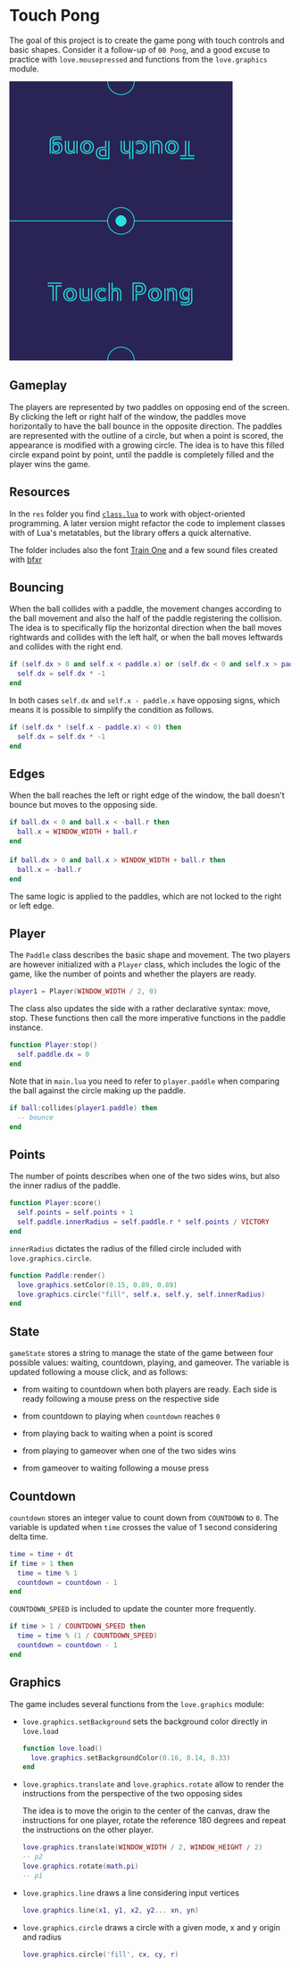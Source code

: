 # Touch Pong

The goal of this project is to create the game pong with touch controls and basic shapes. Consider it a follow-up of `00 Pong`, and a good excuse to practice with `love.mousepressed` and functions from the `love.graphics` module.

![Touch Pong in a few frames](https://github.com/borntofrappe/game-development/blob/main/Practice/Touch%20Pong/touch-pong.gif)

## Gameplay

The players are represented by two paddles on opposing end of the screen. By clicking the left or right half of the window, the paddles move horizontally to have the ball bounce in the opposite direction. The paddles are represented with the outline of a circle, but when a point is scored, the appearance is modified with a growing circle. The idea is to have this filled circle expand point by point, until the paddle is completely filled and the player wins the game.

## Resources

In the `res` folder you find [`class.lua`](https://github.com/vrld/hump/blob/master/class.lua) to work with object-oriented programming. A later version might refactor the code to implement classes with of Lua's metatables, but the library offers a quick alternative.

The folder includes also the font [Train One](https://fonts.google.com/specimen/Train+One) and a few sound files created with [bfxr](https://www.bfxr.net/)

## Bouncing

When the ball collides with a paddle, the movement changes according to the ball movement and also the half of the paddle registering the collision. The idea is to specifically flip the horizontal direction when the ball moves rightwards and collides with the left half, or when the ball moves leftwards and collides with the right end.

```lua
if (self.dx > 0 and self.x < paddle.x) or (self.dx < 0 and self.x > paddle.x) then
  self.dx = self.dx * -1
end
```

In both cases `self.dx` and `self.x - paddle.x` have opposing signs, which means it is possible to simplify the condition as follows.

```lua
if (self.dx * (self.x - paddle.x) < 0) then
  self.dx = self.dx * -1
end
```

## Edges

When the ball reaches the left or right edge of the window, the ball doesn't bounce but moves to the opposing side.

```lua
if ball.dx < 0 and ball.x < -ball.r then
  ball.x = WINDOW_WIDTH + ball.r
end

if ball.dx > 0 and ball.x > WINDOW_WIDTH + ball.r then
  ball.x = -ball.r
end
```

The same logic is applied to the paddles, which are not locked to the right or left edge.

## Player

The `Paddle` class describes the basic shape and movement. The two players are however initialized with a `Player` class, which includes the logic of the game, like the number of points and whether the players are ready.

```lua
player1 = Player(WINDOW_WIDTH / 2, 0)
```

The class also updates the side with a rather declarative syntax: move, stop. These functions then call the more imperative functions in the paddle instance.

```lua
function Player:stop()
  self.paddle.dx = 0
end
```

Note that in `main.lua` you need to refer to `player.paddle` when comparing the ball against the circle making up the paddle.

```lua
if ball:collides(player1.paddle) then
  -- bounce
end
```

## Points

The number of points describes when one of the two sides wins, but also the inner radius of the paddle.

```lua
function Player:score()
  self.points = self.points + 1
  self.paddle.innerRadius = self.paddle.r * self.points / VICTORY
end
```

`innerRadius` dictates the radius of the filled circle included with `love.graphics.circle`.

```lua
function Paddle:render()
  love.graphics.setColor(0.15, 0.89, 0.89)
  love.graphics.circle("fill", self.x, self.y, self.innerRadius)
end
```

## State

`gameState` stores a string to manage the state of the game between four possible values: waiting, countdown, playing, and gameover. The variable is updated following a mouse click, and as follows:

- from waiting to countdown when both players are ready. Each side is ready following a mouse press on the respective side

- from countdown to playing when `countdown` reaches `0`

- from playing back to waiting when a point is scored

- from playing to gameover when one of the two sides wins

- from gameover to waiting following a mouse press

## Countdown

`countdown` stores an integer value to count down from `COUNTDOWN` to `0`. The variable is updated when `time` crosses the value of 1 second considering delta time.

```lua
time = time + dt
if time > 1 then
  time = time % 1
  countdown = countdown - 1
end
```

`COUNTDOWN_SPEED` is included to update the counter more frequently.

```lua
if time > 1 / COUNTDOWN_SPEED then
  time = time % (1 / COUNTDOWN_SPEED)
  countdown = countdown - 1
end
```

## Graphics

The game includes several functions from the `love.graphics` module:

- `love.graphics.setBackground` sets the background color directly in `love.load`

  ```lua
  function love.load()
    love.graphics.setBackgroundColor(0.16, 0.14, 0.33)
  end
  ```

- `love.graphics.translate` and `love.graphics.rotate` allow to render the instructions from the perspective of the two opposing sides

  The idea is to move the origin to the center of the canvas, draw the instructions for one player, rotate the reference 180 degrees and repeat the instructions on the other player.

  ```lua
  love.graphics.translate(WINDOW_WIDTH / 2, WINDOW_HEIGHT / 2)
  -- p2
  love.graphics.rotate(math.pi)
  -- p1
  ```

- `love.graphics.line` draws a line considering input vertices

  ```lua
  love.graphics.line(x1, y1, x2, y2... xn, yn)
  ```

- `love.graphics.circle` draws a circle with a given mode, x and y origin and radius

  ```lua
  love.graphics.circle('fill', cx, cy, r)
  ```
